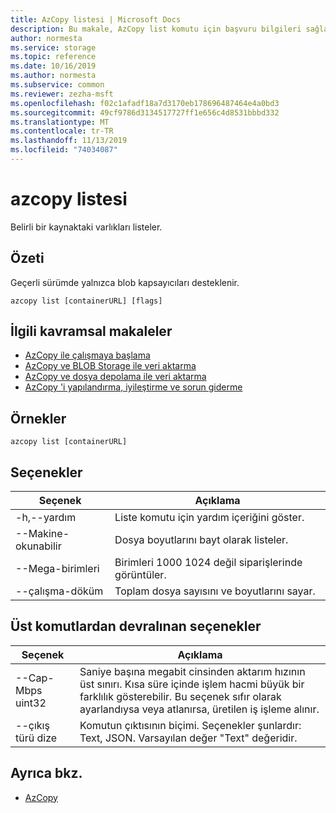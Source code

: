```yaml
---
title: AzCopy listesi | Microsoft Docs
description: Bu makale, AzCopy list komutu için başvuru bilgileri sağlar.
author: normesta
ms.service: storage
ms.topic: reference
ms.date: 10/16/2019
ms.author: normesta
ms.subservice: common
ms.reviewer: zezha-msft
ms.openlocfilehash: f02c1afadf18a7d3170eb178696487464e4a0bd3
ms.sourcegitcommit: 49cf9786d3134517727ff1e656c4d8531bbbd332
ms.translationtype: MT
ms.contentlocale: tr-TR
ms.lasthandoff: 11/13/2019
ms.locfileid: "74034087"
---
```

# <a name="azcopy-list"></a>azcopy listesi

Belirli bir kaynaktaki varlıkları listeler.

## <a name="synopsis"></a>Özeti

Geçerli sürümde yalnızca blob kapsayıcıları desteklenir.

```azcopy
azcopy list [containerURL] [flags]
```

## <a name="related-conceptual-articles"></a>İlgili kavramsal makaleler

- [AzCopy ile çalışmaya başlama](storage-use-azcopy-v10.md)
- [AzCopy ve BLOB Storage ile veri aktarma](storage-use-azcopy-blobs.md)
- [AzCopy ve dosya depolama ile veri aktarma](storage-use-azcopy-files.md)
- [AzCopy 'i yapılandırma, iyileştirme ve sorun giderme](storage-use-azcopy-configure.md)

## <a name="examples"></a>Örnekler

```azcopy
azcopy list [containerURL]
```

## <a name="options"></a>Seçenekler

|Seçenek|Açıklama|
|--|--|
|-h,--yardım|Liste komutu için yardım içeriğini göster.|
|--Makine-okunabilir|Dosya boyutlarını bayt olarak listeler.|
|--Mega-birimleri|Birimleri 1000 1024 değil siparişlerinde görüntüler.|
|--çalışma-döküm|Toplam dosya sayısını ve boyutlarını sayar.|

## <a name="options-inherited-from-parent-commands"></a>Üst komutlardan devralınan seçenekler

|Seçenek|Açıklama|
|---|---|
|--Cap-Mbps uint32|Saniye başına megabit cinsinden aktarım hızının üst sınırı. Kısa süre içinde işlem hacmi büyük bir farklılık gösterebilir. Bu seçenek sıfır olarak ayarlandıysa veya atlanırsa, üretilen iş işleme alınır.|
|--çıkış türü dize|Komutun çıktısının biçimi. Seçenekler şunlardır: Text, JSON. Varsayılan değer "Text" değeridir.|

## <a name="see-also"></a>Ayrıca bkz.

- [AzCopy](storage-ref-azcopy.md)
